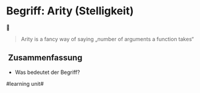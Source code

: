 # Begriff: Arity (Stelligkeit)
🔢

> Arity is a fancy way of saying „number of arguments a function takes“

##  Zusammenfassung
- Was bedeutet der Begriff?

#learning unit#
